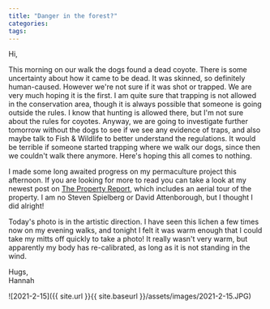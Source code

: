 ```yaml
---
title: "Danger in the forest?"
categories:
tags:
---
```


Hi,

This morning on our walk the dogs found a dead coyote. There is some uncertainty about how it came to be dead. It was skinned, so definitely human-caused. However we're not sure if it was shot or trapped. We are very much hoping it is the first. I am quite sure that trapping is not allowed in the conservation area, though it is always possible that someone is going outside the rules. I know that hunting is allowed there, but I'm not sure about the rules for coyotes. Anyway, we are going to investigate further tomorrow without the dogs to see if we see any evidence of traps, and also maybe talk to Fish & Wildlife to better understand the regulations. It would be terrible if someone started trapping where we walk our dogs, since then we couldn't walk there anymore. Here's hoping this all comes to nothing.

I made some long awaited progress on my permaculture project this afternoon. If you are looking for more to read you can take a look at my newest post on [The Property Report](https://propertyreport.upnix.com/), which includes an aerial tour of the property. I am no Steven Spielberg or David Attenborough, but I thought I did alright!

Today's photo is in the artistic direction. I have seen this lichen a few times now on my evening walks, and tonight I felt it was warm enough that I could take my mitts off quickly to take a photo! It really wasn't very warm, but apparently my body has re-calibrated, as long as it is not standing in the wind.

Hugs,<br />
Hannah

![2021-2-15]({{ site.url }}{{ site.baseurl }}/assets/images/2021-2-15.JPG)